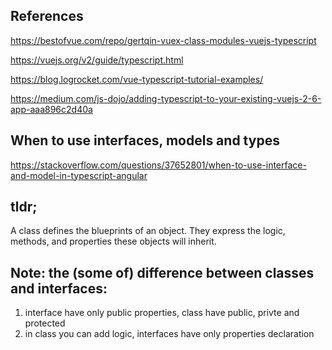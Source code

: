 
## References

https://bestofvue.com/repo/gertqin-vuex-class-modules-vuejs-typescript

https://vuejs.org/v2/guide/typescript.html

https://blog.logrocket.com/vue-typescript-tutorial-examples/

https://medium.com/js-dojo/adding-typescript-to-your-existing-vuejs-2-6-app-aaa896c2d40a


## When to use interfaces, models and types
https://stackoverflow.com/questions/37652801/when-to-use-interface-and-model-in-typescript-angular

## tldr;
A class defines the blueprints of an object. They express the logic, methods, and properties these objects will inherit.


## Note: the (some of) difference between classes and interfaces:
1. interface have only public properties, class have public, privte and protected
2. in class you can add logic, interfaces have only properties declaration